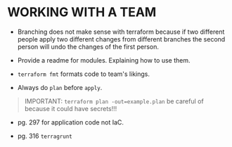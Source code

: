 # WORKING WITH A TEAM

+ Branching does not make sense with terraform because if two different people apply two different changes from different branches the second person will undo the changes of the first person.

+ Provide a readme for modules. Explaining how to use them.

+ `terraform fmt` formats code to team's likings.

+ Always do `plan` before `apply`. 
> IMPORTANT: `terraform plan -out=example.plan` be careful of because it could have secrets!!!

+ pg. 297 for application code not IaC.

+ pg. 316 `terragrunt`